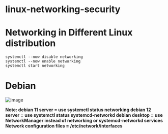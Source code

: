 # linux-networking-security
# Networking in Different Linux distribution
```
systemctl --now disable networking
systemctl --now enable networking
systemctl start networking
```
# Debian
![image](https://github.com/Pruthvi360/linux-networkin-security/assets/107435692/00b5d1b7-e7ec-456d-85eb-6c6edcb9e18d)

**Note:
debian 11 server = use systemctl status networking
debian 12 server = use systemctl status systemcd-networkd
debian desktop = use NetworkManager instead of networking or systemcd-networkd services
Network configuration files = /etc/network/interfaces**

